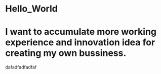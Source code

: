 # Hello_World
# I want to accumulate more working experience and innovation idea for creating my own bussiness.
dafadfadfadfaf
